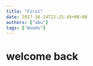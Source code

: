 ```yaml
---
title: "First"
date: 2017-10-14T22:25:49+08:00
authors: ["abu"]
tags: ["moods"]
---
```

# welcome back
